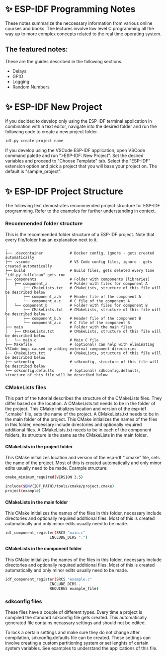 # ✨ ESP-IDF Programming Notes
These notes summarize the neccessary information from various online courses and books. The lectures involve low level C programming all the way up to more complex concepts related to the real time operating system.

## The featured notes:
These are the guides described in the following sections.
* Delays
* GPIO
* Logging
* Random Numbers

# ✨ ESP-IDF New Project
If you decided to develop only using the ESP-IDF terminal application in combination with a text editor, navigate into the desired folder and run the following code to create a new project folder.
```sh
idf.py create-project name
```
If you develop using the VSCode ESP-IDF application, open VSCode command palette and run ">ESP-IDF: New Project". Set the desired variables and proceed to "Choose Template" tab. Select the "ESP-IDF" extension option and pick a project that you will base your project on. The default is "sample_project".

# ✨ ESP-IDF Project Structure
The following text demostrates recommended project structure for ESP-IDF programming. Refer to the examples for further understanding in context.
### Recommended folder structure
This is the recommended folder structure of a ESP-IDF project. Note that every file/folder has an explanation next to it.

    .
    ├── .devcontainer            # Docker config, ignore - gets created automatically
    ├── .vscode                  # VS Code config files, ignore - gets created automatically
    ├── build                    # Build files, gets deleted every time "idf.py fullclean" gets run
    ├── components               # Folder with components (libraries)      
    │   ├── component_a          # Folder with files for component A
    │       ├── CMakeLists.txt   # CMakeLists, structure of this file will be described below
    │       ├── component_a.h    # Header file of the component A
    │       └── component_a.c    # C file of the component A
    │   └── component_b          # Folder with files for component B
    │       ├── CMakeLists.txt   # CMakeLists, structure of this file will be described below
    │       ├── component_b.h    # Header file of the component B
    │       └── component_a.c    # C file of the component B
    ├── main                     # Folder with the main files  
    │   ├── CMakeLists.txt       # CMakeLists, structure of this file will be described below
    │   └── main.c               # Main C file
    ├── Makefile                 # (optional) Can help with eliminating VSCode bugs caused by adding external component directories
    ├── CMakeLists.txt           # CMakeLists, structure of this file will be described below
    ├── sdkconfig                # sdkconfig, structure of this file will be described below
    └── sdkconfig.defaults       # (optional) sdkconfig.defaults, structure of this file will be described below
    
### CMakeLists files
This part of the tutorial describes the structure of the CMakeLists files. They differ based on the location. A CMakeLists.txt needs to be in the folder of the project. This CMake initializes location and version of the esp-idf ".cmake" file, sets the name of the project. A CMakeLists.txt needs to be in the main folder of the project. This CMake initializes the names of the files in this folder, necessary include directories and optionally required additional files.  A CMakeLists.txt needs to be in each of the component folders, its structure is the same as the CMakeLists in the main folder.
#### CMakeLists in the project folder
This CMake initializes location and version of the esp-idf ".cmake" file, sets the name of the project. Most of this is created automatically and only minor edits usually need to be made.
Example structure:
```sh
cmake_minimum_required(VERSION 3.5)

include($ENV{IDF_PATH}/tools/cmake/project.cmake)
project(example)
```

#### CMakeLists in the main folder
This CMake initializes the names of the files in this folder, necessary include directories and optionally required additional files. Most of this is created automatically and only minor edits usually need to be made.
```sh
idf_component_register(SRCS "main.c"
                    INCLUDE_DIRS ".")
```

#### CMakeLists in the component folder
This CMake initializes the names of the files in this folder, necessary include directories and optionally required additional files. Most of this is created automatically and only minor edits usually need to be made.
```sh
idf_component_register(SRCS "example.c"
                    INCLUDE_DIRS .
                    REQUIRES example_file)
```

### sdkconfig files
These files have a couple of different types. Every time a project is compiled the standard sdkconfig file gets created. This automatically generated file contains necassary settings and should not be edited.

To lock a certain settings and make sure they do not change after compilation, sdkconfig.defaults file can be created. These settings can involve creating a custom partitioning system or set lenghts of certain system variables. See examples to understand the applications of this file.



